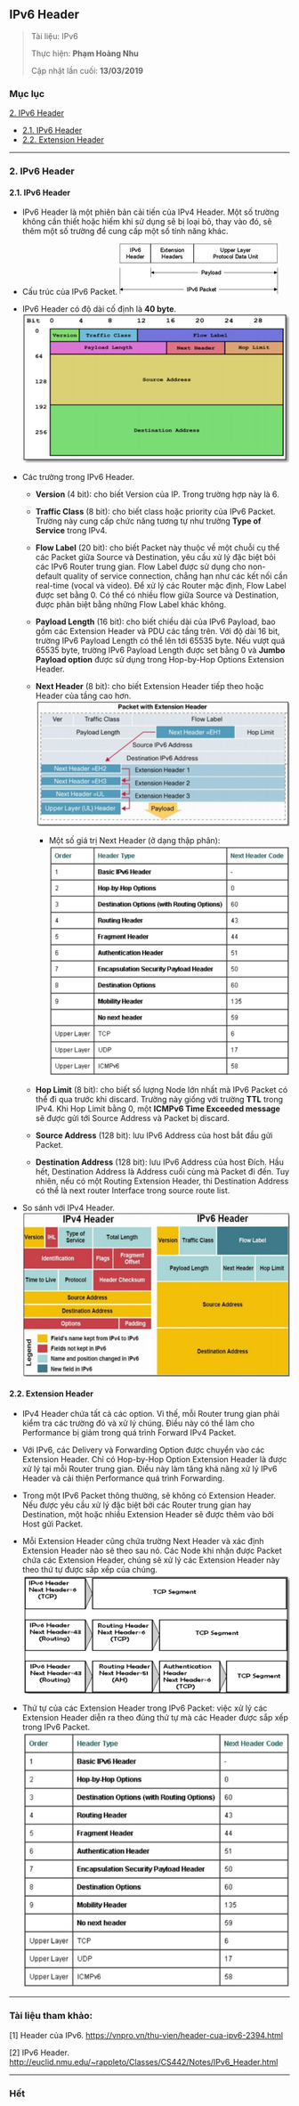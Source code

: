 ## IPv6 Header

> Tài liệu: IPv6
> 
> Thực hiện: **Phạm Hoàng Nhu**
> 
> Cập nhật lần cuối: **13/03/2019**

### Mục lục
[2. IPv6 Header](#header)
- [2.1. IPv6 Header](#ipv6header)
- [2.2. Extension Header](#extensionheader)

---

### 2. IPv6 Header

<a name="ipv6header"></a>
#### 2.1. IPv6 Header
* IPv6 Header là một phiên bản cải tiến của IPv4 Header.  Một số trường không cần thiết hoặc hiếm khi sử dụng sẽ bị loại bỏ, thay vào đó, sẽ thêm một số trường để cung cấp một số tính năng khác.
* Cấu trúc của IPv6 Packet.
![ipv6_packet](https://github.com/nhuhp/CCNA/blob/master/IPv6/img/ipv6_packet.png)

* IPv6 Header có độ dài cố định là **40 byte**.
![ipv6_header](https://github.com/nhuhp/CCNA/blob/master/IPv6/img/ipv6_header.png)

* Các trường trong IPv6 Header.
	- **Version** (4 bit): cho biết Version của IP. Trong trường hợp này là 6.
	- **Traffic Class** (8 bit): cho biết class hoặc priority của IPv6 Packet. Trường này cung cấp chức năng tương tự như trường **Type of Service** trong IPv4. 
	- **Flow Label** (20 bit): cho biết Packet này thuộc về một chuỗi cụ thể các Packet giữa Source và Destination, yêu cầu xử lý đặc biệt bỏi các IPv6 Router trung gian. Flow Label được sử dụng cho non-default quality of service connection, chẳng hạn như các kết nối cần real-time (vocal và video). Để xử lý các Router mặc định, Flow Label được set bằng 0. Có thể có nhiều flow giữa Source và Destination, được phân biệt bằng những Flow Label khác không.
	- **Payload Length** (16 bit): cho biết chiều dài của IPv6 Payload, bao gồm các Extension Header và PDU các tầng trên. Với độ dài 16 bit, trường IPv6 Payload Length có thể lên tới 65535 byte. Nếu vượt quá 65535 byte, trường IPv6 Payload Length được set bằng 0 và **Jumbo Payload option** được sử dụng trong Hop-by-Hop Options Extension Header.
	- **Next Header** (8 bit): cho biết Extension Header tiếp theo hoặc Header của tầng cao hơn.
	![next_header](https://github.com/nhuhp/CCNA/blob/master/IPv6/img/next_header.png)
		
		+ Một số giá trị Next Header (ở dạng thập phân):
	![next_header_code](https://github.com/nhuhp/CCNA/blob/master/IPv6/img/next_header_code.png)
	
	- **Hop Limit** (8 bit): cho biết số lượng Node lớn nhất mà IPv6 Packet có thể đi qua trước khi discard. Trường này giống với trường **TTL** trong IPv4. Khi Hop Limit bằng 0, một **ICMPv6 Time Exceeded message** sẽ được gửi tới Source Address và Packet bị discard.
	- **Source Address** (128 bit): lưu IPv6 Address của host bắt đầu gửi Packet.
	- **Destination Address** (128 bit): lưu IPv6 Address của host Đích. Hầu hết, Destination Address là Address cuối cùng mà Packet đi đến. Tuy nhiên, nếu có một Routing Extension Header, thi Destination Address có thể là next router Interface trong source route list.

* So sánh với IPv4 Header.
![ipv4vsipv6](https://github.com/nhuhp/CCNA/blob/master/IPv6/img/ipv4vsipv6.png)

<a name="extensionheader"></a>
#### 2.2. Extension Header
* IPv4 Header chứa tất cả các option. Vì thế, mỗi Router trung gian phải kiểm tra các trường đó và xử lý chúng. Điều này có thể làm cho Performance bị giảm trong quá trình Forward IPv4 Packet.
* Với IPv6, các Delivery và Forwarding Option được chuyển vào các Extension Header. Chỉ có Hop-by-Hop Option Extension Header là được xử lý tại mỗi Router trung gian. Điều này làm tăng khả năng xử lý IPv6 Header và cải thiện Performance quá trình Forwarding.
* Trong một IPv6 Packet thông thường, sẽ không có Extension Header. Nếu được yêu cầu xử lý đặc biệt bởi các Router trung gian hay Destination, một hoặc nhiều Extension Header sẽ được thêm vào bởi Host gửi Packet.
* Mỗi Extension Header cũng chứa trường Next Header và xác định Extension Header nào sẽ theo sau nó. Các Node khi nhận được Packet chứa các Extension Header, chúng sẽ xử lý các Extension Header này theo thứ tự được sắp xếp của chúng.
![next_header_usage](https://github.com/nhuhp/CCNA/blob/master/IPv6/img/next_header_usage.png)

* Thứ tự của các Extension Header trong IPv6 Packet: việc xử lý các Extension Header diễn ra theo đúng thứ tự mà các Header được sắp xếp trong IPv6 Packet.
![next_header_code](https://github.com/nhuhp/CCNA/blob/master/IPv6/img/next_header_code.png)


---


### Tài liệu tham khảo:

[1] Header của IPv6. https://vnpro.vn/thu-vien/header-cua-ipv6-2394.html

[2] IPv6 Header. http://euclid.nmu.edu/~rappleto/Classes/CS442/Notes/IPv6_Header.html


---

### Hết

